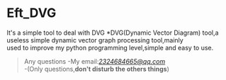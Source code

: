 # Eft_DVG
It's a simple tool to deal with DVG
*DVG(Dynamic Vector Diagram) tool,a useless simple dynamic vector graph processing tool,mainly  
used to improve my python programming level,simple and easy to use.
>Any questions
>-My email:*2324684665@qq.com*  
>-(Only questions,**don't disturb the others things**)
